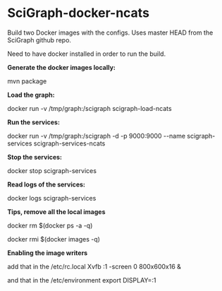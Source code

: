 # SciGraph-docker-ncats
Build two Docker images with the configs. Uses master HEAD from the SciGraph github repo.

Need to have docker installed in order to run the build.

**Generate the docker images locally:**

mvn package


**Load the graph:**

docker run -v /tmp/graph:/scigraph scigraph-load-ncats

**Run the services:**

docker run -v /tmp/graph:/scigraph -d -p 9000:9000 --name scigraph-services scigraph-services-ncats

**Stop the services:**

docker stop scigraph-services

**Read logs of the services:**

docker logs scigraph-services

**Tips, remove all the local images**

docker rm $(docker ps -a -q)

docker rmi $(docker images -q)

**Enabling the image writers**

add that in the /etc/rc.local
Xvfb :1 -screen 0 800x600x16 &

and that in the /etc/environment
export DISPLAY=:1
